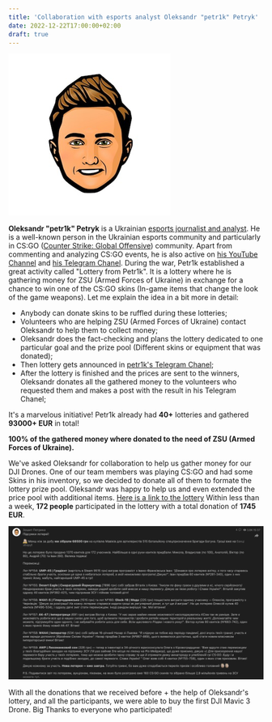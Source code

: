 ```yaml
---
title: 'Collaboration with esports analyst Oleksandr "petr1k" Petryk'
date: 2022-12-22T17:00:00+02:00
draft: true
---
```


![](./tg-logo.jpeg "petr1k's Telegram Chanel")

**Oleksandr "petr1k" Petryk** is a Ukrainian [esports journalist and analyst](https://liquipedia.net/counterstrike/Petr1k). He is a well-known person in the Ukrainian esports community and particularly in CS:GO ([Counter Strike: Global Offensive](https://en.wikipedia.org/wiki/Counter-Strike:_Global_Offensive)) community. Apart from commenting and analyzing CS:GO events, he is also active on [his YouTube Channel](https://www.youtube.com/petr1k) and [his Telegram Chanel](https://t.me/petr1ktv).
During the war, Petr1k established a great activity called "Lottery from Petr1k". It is a lottery where he is gathering money for ZSU (Armed Forces of Ukraine) in exchange for a chance to win one of the CS:GO skins (In-game items that change the look of the game weapons). Let me explain the idea in a bit more in detail:

- Anybody can donate skins to be ruffled during these lotteries;
- Volunteers who are helping ZSU (Armed Forces of Ukraine) contact Oleksandr to help them to collect money;
- Oleksandr does the fact-checking and plans the lottery dedicated to one particular goal and the prize pool (Different skins or equipment that was donated);
- Then lottery gets announced in [petr1k's Telegram Chanel](https://t.me/petr1ktv);
- After the lottery is finished and the prices are sent to the winners, Oleksandr donates all the gathered money to the volunteers who requested them and makes a post with the result in his Telegram Chanel;

It's a marvelous initiative! Petr1k already had **40+** lotteries and gathered **93000+ EUR** in total!

**100% of the gathered money where donated to the need of ZSU (Armed Forces of Ukraine).**

We've asked Oleksandr for collaboration to help us gather money for our DJI Drones. One of our team members was playing CS:GO and had some Skins in his inventory, so we decided to donate all of them to formate the lottery prize pool. Oleksandr was happy to help us and even extended the price pool with additional items. [Here is a link to the lottery](https://t.me/petr1ktv/1943)
Within less than a week, **172 people** participated in the lottery with a total donation of **1745 EUR**.

![Lottery Summary](./lottery-summary.png 'Lottery Summary')

With all the donations that we received before + the help of Oleksandr's lottery, and all the participants, we were able to buy the first DJI Mavic 3 Drone.
Big Thanks to everyone who participated!
